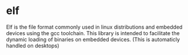# elf

Elf is the file format commonly used in linux distributions and embedded devices
using the gcc toolchain.
This library is intended to facilitate the dynamic loading of binaries on
embedded devices. (This is automaticly handled on desktops)

